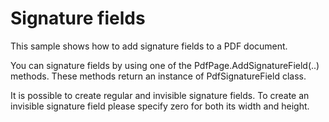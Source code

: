# Signature fields
This sample shows how to add signature fields to a PDF document.

You can signature fields by using one of the PdfPage.AddSignatureField(..) methods. These methods return an instance of PdfSignatureField class.

It is possible to create regular and invisible signature fields. To create an invisible signature field please specify zero for both its width and height.
